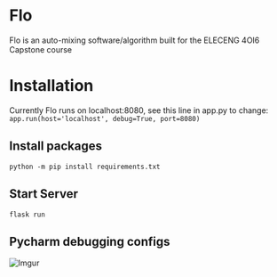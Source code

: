 # Flo
Flo is an auto-mixing software/algorithm built for the ELECENG 4OI6 Capstone course

# Installation
Currently Flo runs on localhost:8080, see this line in app.py to change:
`app.run(host='localhost', debug=True, port=8080)`
## Install packages
`python -m pip install requirements.txt`
## Start Server
`flask run`
## Pycharm debugging configs
![Imgur](https://i.imgur.com/LfBTmwx.png)

